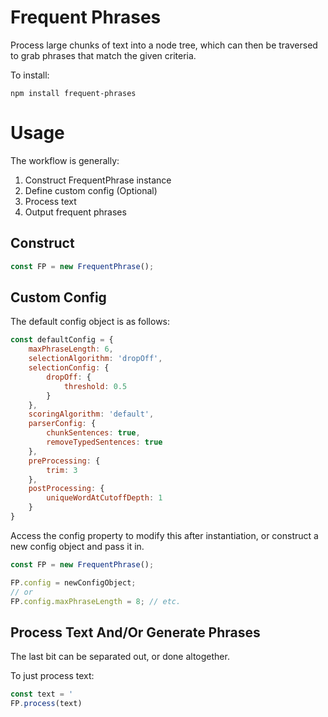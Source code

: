 # Frequent Phrases
Process large chunks of text into a node tree, which can then be traversed to grab phrases that match the given criteria.

To install:

```
npm install frequent-phrases
```

# Usage
The workflow is generally:

1. Construct FrequentPhrase instance
2. Define custom config (Optional)
3. Process text
4. Output frequent phrases

## Construct
```javascript
const FP = new FrequentPhrase();
```

## Custom Config
The default config object is as follows:
```javascript
const defaultConfig = {
    maxPhraseLength: 6,
    selectionAlgorithm: 'dropOff',
    selectionConfig: {
        dropOff: {
            threshold: 0.5
        }
    },
    scoringAlgorithm: 'default',
    parserConfig: {
        chunkSentences: true,
        removeTypedSentences: true
    },
    preProcessing: {
        trim: 3
    },
    postProcessing: {
        uniqueWordAtCutoffDepth: 1
    }
}
```

Access the config property to modify this after instantiation, or construct a new config object and pass it in.
```javascript
const FP = new FrequentPhrase();

FP.config = newConfigObject;
// or
FP.config.maxPhraseLength = 8; // etc.
```

## Process Text And/Or Generate Phrases
The last bit can be separated out, or done altogether.

To just process text:
```javascript
const text = '
FP.process(text)
```